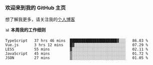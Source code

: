### 欢迎来到我的 GitHub 主页

想了解我更多，请关注我的[个人博客](https://leoku.top)


📊 **本周我的工作细则**
<!--START_SECTION:waka-->
```text
TypeScript   37 hrs 46 mins  █████████████████████▓░░░   86.03 % 
Vue.js       3 hrs 12 mins   █▓░░░░░░░░░░░░░░░░░░░░░░░   07.29 % 
LESS         55 mins         ▓░░░░░░░░░░░░░░░░░░░░░░░░   02.11 % 
JavaScript   45 mins         ▒░░░░░░░░░░░░░░░░░░░░░░░░   01.72 % 
JSON         27 mins         ▒░░░░░░░░░░░░░░░░░░░░░░░░   01.05 % 
```
<!--END_SECTION:waka-->
